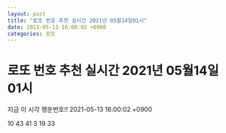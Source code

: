 ```yaml
---
layout: post
title: "로또 번호 추천 실시간 2021년 05월14일01시"
date: 2021-05-13 16:00:02 +0900
categories: 로또
---
```


# 로또 번호 추천 실시간 2021년 05월14일01시

지금 이 시각 행운번호!! 2021-05-13 16:00:02 +0900

 10  43  41  3  19  33 

